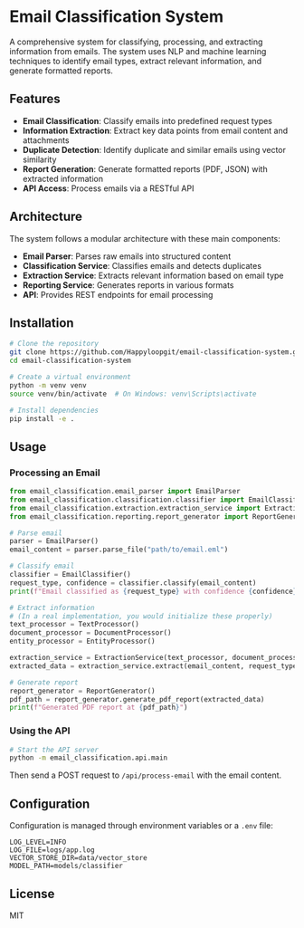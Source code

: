 # Email Classification System

A comprehensive system for classifying, processing, and extracting information from emails. The system uses NLP and machine learning techniques to identify email types, extract relevant information, and generate formatted reports.

## Features

- **Email Classification**: Classify emails into predefined request types
- **Information Extraction**: Extract key data points from email content and attachments
- **Duplicate Detection**: Identify duplicate and similar emails using vector similarity
- **Report Generation**: Generate formatted reports (PDF, JSON) with extracted information
- **API Access**: Process emails via a RESTful API

## Architecture

The system follows a modular architecture with these main components:

- **Email Parser**: Parses raw emails into structured content
- **Classification Service**: Classifies emails and detects duplicates
- **Extraction Service**: Extracts relevant information based on email type
- **Reporting Service**: Generates reports in various formats
- **API**: Provides REST endpoints for email processing

## Installation

```bash
# Clone the repository
git clone https://github.com/Happyloopgit/email-classification-system.git
cd email-classification-system

# Create a virtual environment
python -m venv venv
source venv/bin/activate  # On Windows: venv\Scripts\activate

# Install dependencies
pip install -e .
```

## Usage

### Processing an Email

```python
from email_classification.email_parser import EmailParser
from email_classification.classification.classifier import EmailClassifier
from email_classification.extraction.extraction_service import ExtractionService
from email_classification.reporting.report_generator import ReportGenerator

# Parse email
parser = EmailParser()
email_content = parser.parse_file("path/to/email.eml")

# Classify email
classifier = EmailClassifier()
request_type, confidence = classifier.classify(email_content)
print(f"Email classified as {request_type} with confidence {confidence}")

# Extract information
# (In a real implementation, you would initialize these properly)
text_processor = TextProcessor()
document_processor = DocumentProcessor()
entity_processor = EntityProcessor()

extraction_service = ExtractionService(text_processor, document_processor, entity_processor)
extracted_data = extraction_service.extract(email_content, request_type)

# Generate report
report_generator = ReportGenerator()
pdf_path = report_generator.generate_pdf_report(extracted_data)
print(f"Generated PDF report at {pdf_path}")
```

### Using the API

```bash
# Start the API server
python -m email_classification.api.main
```

Then send a POST request to `/api/process-email` with the email content.

## Configuration

Configuration is managed through environment variables or a `.env` file:

```
LOG_LEVEL=INFO
LOG_FILE=logs/app.log
VECTOR_STORE_DIR=data/vector_store
MODEL_PATH=models/classifier
```

## License

MIT
